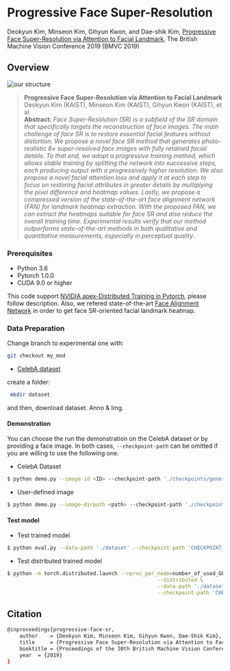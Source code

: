 # Progressive Face Super-Resolution
Deokyun Kim, Minseon Kim, Gihyun Kwon, and Dae-shik Kim, [Progressive Face Super-Resolution via Attention to Facial Landmark](https://arxiv.org/abs/1908.08239), The British Machine Vision Conference 2019 (BMVC 2019)

## Overview
![our structure](./figure/our_structure.png)

> **Progressive Face Super-Resolution via Attention to Facial Landmark**<br>
> Deokyun Kim (KAIST), Minseon Kim (KAIST), Gihyun Kwon (KAIST), et al.<br>
> **Abstract:** *Face Super-Resolution (SR) is a subfield of the SR domain that specifically targets the reconstruction of face images. The main challenge of face SR is to restore essential facial features without distortion. We propose a novel face SR method that generates photo-realistic 8× super-resolved face images with fully retained facial details. To that end, we adopt a progressive training method, which allows stable training by splitting the network into successive steps, each producing output with a progressively higher resolution. We also propose a novel facial attention loss and apply it at each step to focus on restoring facial attributes in greater details by multiplying the pixel difference and heatmap values. Lastly, we propose a compressed version of the state-of-the-art face alignment network (FAN) for landmark heatmap extraction. With the proposed FAN, we can extract the heatmaps suitable for face SR and also reduce the overall training time. Experimental results verify that our method outperforms state-of-the-art methods in both qualitative and quantitative measurements, especially in perceptual quality*.


### Prerequisites
* Python 3.6
* Pytorch 1.0.0
* CUDA 9.0 or higher

This code support [NVIDIA apex-Distributed Training in Pytorch](https://github.com/NVIDIA/apex), please follow description. 
Also, we refered state-of-the-art [Face Alignment Network](https://github.com/1adrianb/face-alignment) in order to get face SR-oriented facial landmark heatmap.

### Data Preparation
Change branch to experimental one with:
```bash
git checkout my_mod
```

* [CelebA dataset](http://mmlab.ie.cuhk.edu.hk/projects/CelebA.html)

create a folder:

```bash
 mkdir dataset

```
and then, download dataset. Anno & Img.

#### Demonstration
You can choose the run the demonstration on the CelebA dataset or by providing a face image. In both cases, `--checkpoint-path` can be omitted if you are willing to use the following one.
* CelebA Dataset
```bash
$ python demo.py --image-id <ID> --checkpoint-path './checkpoints/generator_checkpoint_singleGPU.ckpt'
```

* User-defined image
```bash
$ python demo.py --image-dirpath <path> --checkpoint-path './checkpoints/generator_checkpoint_singleGPU.ckpt'
```


#### Test model
* Test trained model
```bash
$ python eval.py --data-path './dataset' --checkpoint-path 'CHECKPOINT_PATH/generator_checkpoint_singleGPU.ckpt'
```

* Test distributed trained model
```bash
$ python -m torch.distributed.launch --nproc_per_node=number_of_used_GPUs eval.py \
                                                 --distributed \
                                                 --data-path './dataset' \
                                                 --checkpoint-path 'CHECKPOINT_PATH/generator_checkpoint.ckpt'
```


## Citation
```bash
@inproceedings{progressive-face-sr,
    author    = {Deokyun Kim, Minseon Kim, Gihyun Kwon, Dae-Shik Kim}, 
    title     = {Progressive Face Super-Resolution via Attention to Facial Landmark}, 
    booktitle = {Proceedings of the 30th British Machine Vision Conference (BMVC)},
    year  = {2019}
}
```

